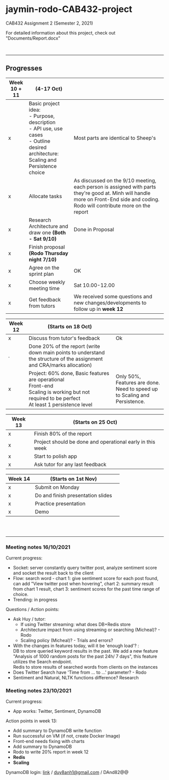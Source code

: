 # jaymin-rodo-CAB432-project

CAB432 Assignment 2 (Semester 2, 2021)

For detailed information about this project, check out "Documents/Report.docx"

<br>

---

## **Progresses**

| Week 10 + 11 | (4-17 Oct)                           |     |
| ------------ | ------------------------------------ | --- |
| x            | Basic project idea: <br> - Purpose, description <br> - API use, use cases <br> - Outline desired architecture: Scaling and Persistence choice  |  Most parts are identical to Sheep's |
| x            | Allocate tasks | As discussed on the 9/10 meeting, each person is assigned with parts they're good at. Minh will handle more on Front-End side and coding. Rodo will contribute more on the report |
| x            | Research Architecture and draw one **(Both - Sat 9/10)** | Done in Proposal
| x            | Finish proposal **(Rodo Thursday night 7/10)** | 
| x            | Agree on the sprint plan    | OK
| x            | Choose weekly meeting time  | Sat 10.00-12.00
| x            | Get feedback from tutors    | We received some questions and new changes/developments to follow up in **week 12**


| Week 12 | (Starts on 18 Oct)      |     |
| ------- | ----------------------- | --- |
| x       | Discuss from tutor's feedback  | Ok
| .       | Done 20% of the report (write down main points to understand the structure of the assignment and CRA/marks allocation) |
| x       | Project: 60% done, Basic features are operational  <br> Front-end  <br> Scaling is working but not required to be perfect  <br>  At least 1 persistence level | Only 50%, Features are done. <br> Need to speed up to Scaling and Persistence.                           

| Week 13 | (Starts on 25 Oct)                        |     |
| ------- | ----------------------------------------- | --- |
| x       | Finish 80% of the report                  |
| x       | Project should be done and operational early in this week  |
| x       | Start to polish app                       |
| x       | Ask tutor for any last feedback           |

| Week 14 | (Starts on  1st Nov)              |     |
| ------- | --------------------------------- | --- |
| x       | Submit on Monday                  |
| x       | Do and finish presentation slides |
| x       | Practice presentation             |
| x       | Demo                              |


<br>
<br>

---

### Meeting notes 16/10/2021
Current progress:   
- Socket: server constantly query twitter post, analyze sentiment score and socket the result back to the client   
- Flow: search word - chart 1: give sentiment score for each post found, can add "View twitter post when hovering", chart 2: summary result from chart 1 result, chart 3: sentiment scores for the past time range of choice.  
- Trending: in progress

Questions / Action points:  
- Ask Huy / tutor:   
  - If using Twitter streaming: what does DB+Redis store
  - Architecture impact from using streaming or searching (Micheal)? - Rodo  
  - Scaling policy (Micheal)? - Trials and errors? 
- With the changes in features today, will it be 'enough load'? :  
    DB to store queried keyword results in the past. We add a new feature "Analysis of 1000 random posts for the past 24h/ 7 days", this feature utilizes the Search endpoint.    
    Redis to store results of searched words from clients on the instances
- Does Twitter Search have 'Time from ... to ...' parameter? - Rodo  
- Sentiment and Natural, NLTK functions difference? Research  
  
### Meeting notes 23/10/2021
Current progress:
- App works: Twitter, Sentiment, DynamoDB 

Action points in week 13:  
- Add summary to DynamoDB write function
- Run successful on VM (if not, create Docker Image)
- Front-end needs fixing with charts
- Add summary to DynamoDB
- Rodo to write 20% report in week 12
- **Redis**
- **Scaling**


DynamoDB login: [link](https://signin.aws.amazon.com/signin?redirect_uri=https%3A%2F%2Fconsole.aws.amazon.com%2Fconsole%2Fhome%3Ffromtb%3Dtrue%26hashArgs%3D%2523%26isauthcode%3Dtrue%26state%3DhashArgsFromTB_us-east-1_189672ac601799c9&client_id=arn%3Aaws%3Asignin%3A%3A%3Aconsole%2Fcanvas&forceMobileApp=0&code_challenge=nJp30JQhF5vfh_kGGELi8SFm0IP-PAtgqWJouCCLzto&code_challenge_method=SHA-256) / duy8anh1@gmail.com / DAnd82@@
<br>
